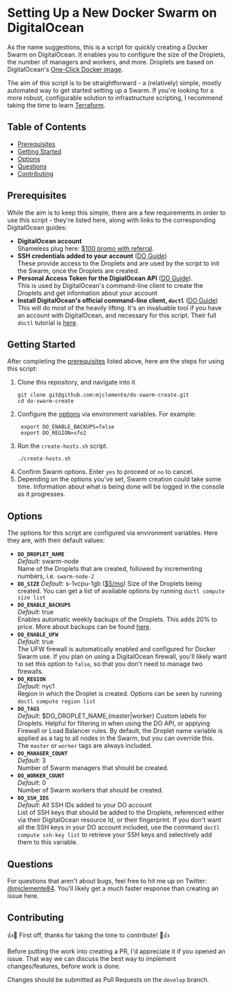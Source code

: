 # Setting Up a New Docker Swarm on DigitalOcean <!-- omit in toc -->

As the name suggestions, this is a script for quickly creating a Docker Swarm on DigitalOcean. It enables you to configure the size of the Droplets, the number of managers and workers, and more. Droplets are based on DigitalOcean's [One-Click Docker image](https://marketplace.digitalocean.com/apps/docker).

The aim of this script is to be straightforward - a (relatively) simple, mostly automated way to get started setting up a Swarm. If you're looking for a more robust, configurable solution to infrastructure scripting, I recommend taking the time to learn [Terraform](https://www.terraform.io/).

## Table of Contents <!-- omit in toc -->

- [Prerequisites](#prerequisites)
- [Getting Started](#getting-started)
- [Options](#options)
- [Questions](#questions)
- [Contributing](#contributing)

## Prerequisites

While the aim is to keep this simple, there are a few requirements in order to use this script - they're listed here, along with links to the corresponding DigitalOcean guides:

- **DigitalOcean account**  
  Shameless plug here: [$100 promo with referral](https://m.do.co/c/8acbd6928587).
- **SSH credentials added to your account** ([DO Guide](https://www.digitalocean.com/docs/droplets/how-to/add-ssh-keys/))  
  These provide access to the Droplets and are used by the script to init the Swarm, once the Droplets are created.
- **Personal Access Token for the DigialOcean API** ([DO Guide](https://www.digitalocean.com/docs/api/create-personal-access-token/)).  
  This is used by DigitalOcean's command-line client to create the Droplets and get information about your account
- **Install DigitalOcean's official command-line client, `doctl`** ([DO Guide](https://github.com/digitalocean/doctl#installing-doctl))  
  This will do most of the heavily lifting. It's an invaluable tool if you have an account with DigitalOcean, and necessary for this script. Their full `doctl` tutorial is [here](https://www.digitalocean.com/community/tutorials/how-to-use-doctl-the-official-digitalocean-command-line-client).

## Getting Started

After completing the [prerequisites](#prerequisites) listed above, here are the steps for using this script:

1. Clone this repository, and navigate into it.
   ```
   git clone git@github.com:mjclemente/do-swarm-create.git
   cd do-swarm-create
   ```
2. Configure the [options](#options) via environment variables. For example:
   ```
    export DO_ENABLE_BACKUPS=false
    export DO_REGION=sfo2
   ```
3. Run the `create-hosts.sh` script.
   ```
   ./create-hosts.sh
   ```
4. Confirm Swarm options. Enter `yes` to proceed or `no` to cancel.
5. Depending on the options you've set, Swarm creation could take some time. Information about what is being done will be logged in the console as it progresses.

## Options

The options for this script are configured via environment variables. Here they are, with their default values:

- **`DO_DROPLET_NAME`**  
  *Default*: swarm-node  
  Name of the Droplets that are created, followed by incrementing numbers, i.e. `swarm-node-2`
- **`DO_SIZE`** 
  *Default*: s-1vcpu-1gb ([$5/mo](https://www.digitalocean.com/pricing/#Compute)) 
  Size of the Droplets being created. You can get a list of available options by running `doctl compute size list`
- **`DO_ENABLE_BACKUPS`**  
  *Default*: true  
  Enables automatic weekly backups of the Droplets. This adds 20% to price. More about backups can be found [here](https://www.digitalocean.com/docs/images/backups/overview/).
- **`DO_ENABLE_UFW`**  
  *Default*: true  
  The UFW firewall is automatically enabled and configured for Docker Swarm use. If you plan on using a DigitalOcean firewall, you'll likely want to set this option to `false`, so that you don't need to manage two firewalls.
- **`DO_REGION`**  
  *Default*: nyc1  
  Region in which the Droplet is created. Options can be seen by running `doctl compute region list`
- **`DO_TAGS`**  
  *Default*: $DO_DROPLET_NAME,(master|worker) 
  Custom labels for Droplets. Helpful for filtering in when using the DO API, or applying Firewall or Load Balancer rules. By default, the Droplet name variable is applied as a tag to all nodes in the Swarm, but you can override this. The `master` or `worker` tags are always included.
- **`DO_MANAGER_COUNT`**  
  *Default*: 3  
  Number of Swarm managers that should be created.
- **`DO_WORKER_COUNT`**  
  *Default*: 0  
  Number of Swarm workers that should be created.
- **`DO_SSH_IDS`**  
  *Default*: All SSH IDs added to your DO account  
  List of SSH keys that should be added to the Droplets, referenced either via their DigitalOcean resource Id, or their fingerprint. If you don't want all the SSH keys in your DO account included, use the command `doctl compute ssh-key list` to retrieve your SSH keys and selectively add them to this variable.

## Questions
For questions that aren't about bugs, feel free to hit me up on Twitter: [@mjclemente84](https://twitter.com/mjclemente84). You'll likely get a much faster response than creating an issue here.

## Contributing
:+1::tada: First off, thanks for taking the time to contribute! :tada::+1:

Before putting the work into creating a PR, I'd appreciate it if you opened an issue. That way we can discuss the best way to implement changes/features, before work is done.

Changes should be submitted as Pull Requests on the `develop` branch.